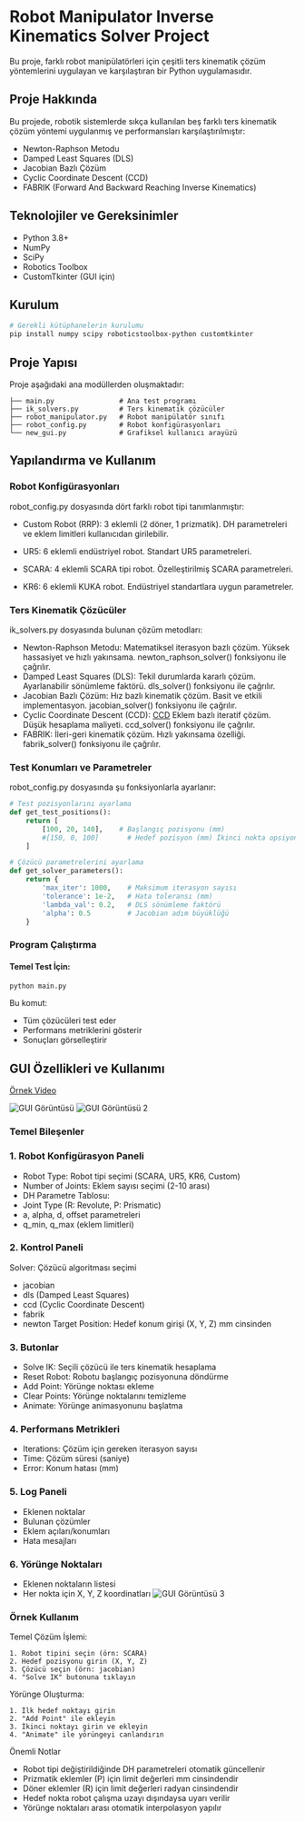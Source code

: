 # Robot Manipulator Inverse Kinematics Solver Project

Bu proje, farklı robot manipülatörleri için çeşitli ters kinematik çözüm yöntemlerini uygulayan ve karşılaştıran bir Python uygulamasıdır.

## Proje Hakkında

Bu projede, robotik sistemlerde sıkça kullanılan beş farklı ters kinematik çözüm yöntemi uygulanmış ve performansları karşılaştırılmıştır:

- Newton-Raphson Metodu
- Damped Least Squares (DLS)
- Jacobian Bazlı Çözüm
- Cyclic Coordinate Descent (CCD)
- FABRIK (Forward And Backward Reaching Inverse Kinematics)

## Teknolojiler ve Gereksinimler
- Python 3.8+
- NumPy
- SciPy
- Robotics Toolbox
- CustomTkinter (GUI için)

## Kurulum

```bash
# Gerekli kütüphanelerin kurulumu
pip install numpy scipy roboticstoolbox-python customtkinter
```
## Proje Yapısı

Proje aşağıdaki ana modüllerden oluşmaktadır:

```plaintext
├── main.py                # Ana test programı
├── ik_solvers.py          # Ters kinematik çözücüler
├── robot_manipulator.py   # Robot manipülatör sınıfı
├── robot_config.py        # Robot konfigürasyonları
└── new_gui.py             # Grafiksel kullanıcı arayüzü
```

## Yapılandırma ve Kullanım
### Robot Konfigürasyonları
robot_config.py dosyasında dört farklı robot tipi tanımlanmıştır:

- Custom Robot (RRP): 
3 eklemli (2 döner, 1 prizmatik).
DH parametreleri ve eklem limitleri kullanıcıdan girilebilir.

- UR5: 
6 eklemli endüstriyel robot.
Standart UR5 parametreleri.

- SCARA: 
4 eklemli SCARA tipi robot.
Özelleştirilmiş SCARA parametreleri.

- KR6: 
6 eklemli KUKA robot.
Endüstriyel standartlara uygun parametreler.

### Ters Kinematik Çözücüler
ik_solvers.py dosyasında bulunan çözüm metodları:

- Newton-Raphson Metodu: 
Matematiksel iterasyon bazlı çözüm.
Yüksek hassasiyet ve hızlı yakınsama.
newton_raphson_solver() fonksiyonu ile çağrılır.
- Damped Least Squares (DLS):
Tekil durumlarda kararlı çözüm.
Ayarlanabilir sönümleme faktörü.
dls_solver() fonksiyonu ile çağrılır.
- Jacobian Bazlı Çözüm: 
Hız bazlı kinematik çözüm.
Basit ve etkili implementasyon.
jacobian_solver() fonksiyonu ile çağrılır.
- Cyclic Coordinate Descent (CCD):
[CCD](https://www.youtube.com/watch?v=xHN6PkfQVLY)
Eklem bazlı iteratif çözüm.
Düşük hesaplama maliyeti.
ccd_solver() fonksiyonu ile çağrılır.
- FABRIK: 
İleri-geri kinematik çözüm.
Hızlı yakınsama özelliği.
fabrik_solver() fonksiyonu ile çağrılır.

### Test Konumları ve Parametreler
robot_config.py dosyasında şu fonksiyonlarla ayarlanır:
```python
# Test pozisyonlarını ayarlama
def get_test_positions():
    return [
        [100, 20, 140],    # Başlangıç pozisyonu (mm)
        #[150, 0, 100]       # Hedef pozisyon (mm) İkinci nokta opsiyoneldir. Birden fazla nokta varken yörüngeyi çözer.
    ]

# Çözücü parametrelerini ayarlama  
def get_solver_parameters():
    return {
        'max_iter': 1000,    # Maksimum iterasyon sayısı
        'tolerance': 1e-2,   # Hata toleransı (mm)
        'lambda_val': 0.2,   # DLS sönümleme faktörü
        'alpha': 0.5         # Jacobian adım büyüklüğü
    }
```

### Program Çalıştırma
#### Temel Test İçin:
```bash
python main.py
```
Bu komut:
- Tüm çözücüleri test eder
- Performans metriklerini gösterir
- Sonuçları görselleştirir

## GUI Özellikleri ve Kullanımı

[Örnek Video](https://www.youtube.com/watch?v=xHN6PkfQVLY)

![GUI Görüntüsü](/images/img_gui1.png)
![GUI Görüntüsü 2](/images/img_gui2.png)

### Temel Bileşenler
### 1. Robot Konfigürasyon Paneli
- Robot Type: Robot tipi seçimi (SCARA, UR5, KR6, Custom)
- Number of Joints: Eklem sayısı seçimi (2-10 arası)
- DH Parametre Tablosu:
- Joint Type (R: Revolute, P: Prismatic)
- a, alpha, d, offset parametreleri
- q_min, q_max (eklem limitleri)
### 2. Kontrol Paneli
Solver: Çözücü algoritması seçimi
- jacobian
- dls (Damped Least Squares)
- ccd (Cyclic Coordinate Descent)
- fabrik
- newton
Target Position: Hedef konum girişi (X, Y, Z) mm cinsinden
### 3. Butonlar
- Solve IK: Seçili çözücü ile ters kinematik hesaplama
- Reset Robot: Robotu başlangıç pozisyonuna döndürme
- Add Point: Yörünge noktası ekleme
- Clear Points: Yörünge noktalarını temizleme
- Animate: Yörünge animasyonunu başlatma
### 4. Performans Metrikleri
- Iterations: Çözüm için gereken iterasyon sayısı
- Time: Çözüm süresi (saniye)
- Error: Konum hatası (mm)
### 5. Log Paneli
- Eklenen noktalar
- Bulunan çözümler
- Eklem açıları/konumları
- Hata mesajları
### 6. Yörünge Noktaları
- Eklenen noktaların listesi
- Her nokta için X, Y, Z koordinatları
![GUI Görüntüsü 3](/images/img_gui3.png)

### Örnek Kullanım
Temel Çözüm İşlemi:
```plaintext
1. Robot tipini seçin (örn: SCARA)
2. Hedef pozisyonu girin (X, Y, Z)
3. Çözücü seçin (örn: jacobian)
4. "Solve IK" butonuna tıklayın
```
Yörünge Oluşturma:
```plaintext
1. İlk hedef noktayı girin
2. "Add Point" ile ekleyin
3. İkinci noktayı girin ve ekleyin
4. "Animate" ile yörüngeyi canlandırın
```
Önemli Notlar
- Robot tipi değiştirildiğinde DH parametreleri otomatik güncellenir
- Prizmatik eklemler (P) için limit değerleri mm cinsindendir
- Döner eklemler (R) için limit değerleri radyan cinsindendir
- Hedef nokta robot çalışma uzayı dışındaysa uyarı verilir
- Yörünge noktaları arası otomatik interpolasyon yapılır
